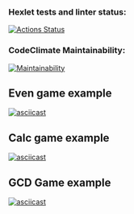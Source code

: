 ### Hexlet tests and linter status:

[![Actions Status](https://github.com/stardustvoid/php-project-45/actions/workflows/hexlet-check.yml/badge.svg)](https://github.com/stardustvoid/php-project-45/actions)

### CodeClimate Maintainability:

[![Maintainability](https://api.codeclimate.com/v1/badges/e48d823f463d4f3051a4/maintainability)](https://codeclimate.com/github/stardustvoid/php-project-45/maintainability)

## Even game example

[![asciicast](https://asciinema.org/a/647328.svg)](https://asciinema.org/a/647328)

## Calc game example

[![asciicast](https://asciinema.org/a/647386.svg)](https://asciinema.org/a/647386)

## GCD Game example

[![asciicast](https://asciinema.org/a/647539.svg)](https://asciinema.org/a/647539)
